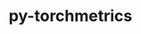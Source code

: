 ---
title: "py-torchmetrics"
layout: cache
categories: [package, develop]
meta: {"versions": ["1.2.1", "1.3.0"], "compilers": ["apple-clang@=15.0.0", "gcc@=11.3.0", "gcc@=11.4.0"], "oss": ["ubuntu22.04", "ventura"], "platforms": ["darwin", "linux"], "targets": ["aarch64", "x86_64_v3"], "stacks": ["ml-darwin-aarch64-mps", "ml-linux-x86_64-cpu", "ml-linux-x86_64-cuda", "ml-linux-x86_64-rocm", "root"], "num_specs": 122, "num_specs_by_stack": {"root": 122, "ml-darwin-aarch64-mps": 30, "ml-linux-x86_64-cpu": 40, "ml-linux-x86_64-rocm": 12, "ml-linux-x86_64-cuda": 40}}
spec_details: [{"hash": "zbxhgtk4l2jh53ylgfisjostfmepdfvg", "compiler": "apple-clang@=15.0.0", "versions": ["1.3.0"], "os": "ventura", "platform": "darwin", "target": "aarch64", "variants": ["build_system=python_pip"], "stacks": ["root", "ml-darwin-aarch64-mps"], "size": "-", "tarball": "https://binaries.spack.io/develop/build_cache/darwin-ventura-aarch64/apple-clang-15.0.0/py-torchmetrics-1.3.0/darwin-ventura-aarch64-apple-clang-15.0.0-py-torchmetrics-1.3.0-zbxhgtk4l2jh53ylgfisjostfmepdfvg.spack"}, {"hash": "knsgbdlkhn23qhk53gmjdcakf2dtkbix", "compiler": "apple-clang@=15.0.0", "versions": ["1.3.0"], "os": "ventura", "platform": "darwin", "target": "aarch64", "variants": ["build_system=python_pip"], "stacks": ["root", "ml-darwin-aarch64-mps"], "size": "-", "tarball": "https://binaries.spack.io/develop/build_cache/darwin-ventura-aarch64/apple-clang-15.0.0/py-torchmetrics-1.3.0/darwin-ventura-aarch64-apple-clang-15.0.0-py-torchmetrics-1.3.0-knsgbdlkhn23qhk53gmjdcakf2dtkbix.spack"}, {"hash": "j2oyt7qfz6zlcpfqpetxgiw3pdiieeqc", "compiler": "apple-clang@=15.0.0", "versions": ["1.3.0"], "os": "ventura", "platform": "darwin", "target": "aarch64", "variants": ["build_system=python_pip"], "stacks": ["root", "ml-darwin-aarch64-mps"], "size": "-", "tarball": "https://binaries.spack.io/develop/build_cache/darwin-ventura-aarch64/apple-clang-15.0.0/py-torchmetrics-1.3.0/darwin-ventura-aarch64-apple-clang-15.0.0-py-torchmetrics-1.3.0-j2oyt7qfz6zlcpfqpetxgiw3pdiieeqc.spack"}, {"hash": "q2bethhzczebzqbztagvsylgc4fnxbkm", "compiler": "apple-clang@=15.0.0", "versions": ["1.2.1"], "os": "ventura", "platform": "darwin", "target": "aarch64", "variants": ["build_system=python_pip"], "stacks": ["root", "ml-darwin-aarch64-mps"], "size": "-", "tarball": "https://binaries.spack.io/develop/build_cache/darwin-ventura-aarch64/apple-clang-15.0.0/py-torchmetrics-1.2.1/darwin-ventura-aarch64-apple-clang-15.0.0-py-torchmetrics-1.2.1-q2bethhzczebzqbztagvsylgc4fnxbkm.spack"}, {"hash": "r3gcjrnadjtqh7ri5iidhbcjcfsalw4b", "compiler": "apple-clang@=15.0.0", "versions": ["1.3.0"], "os": "ventura", "platform": "darwin", "target": "aarch64", "variants": ["build_system=python_pip"], "stacks": ["root", "ml-darwin-aarch64-mps"], "size": "-", "tarball": "https://binaries.spack.io/develop/build_cache/darwin-ventura-aarch64/apple-clang-15.0.0/py-torchmetrics-1.3.0/darwin-ventura-aarch64-apple-clang-15.0.0-py-torchmetrics-1.3.0-r3gcjrnadjtqh7ri5iidhbcjcfsalw4b.spack"}, {"hash": "tt7j56haynmmmefl5i4ma5heofdsrwci", "compiler": "apple-clang@=15.0.0", "versions": ["1.3.0"], "os": "ventura", "platform": "darwin", "target": "aarch64", "variants": ["build_system=python_pip"], "stacks": ["root", "ml-darwin-aarch64-mps"], "size": "-", "tarball": "https://binaries.spack.io/develop/build_cache/darwin-ventura-aarch64/apple-clang-15.0.0/py-torchmetrics-1.3.0/darwin-ventura-aarch64-apple-clang-15.0.0-py-torchmetrics-1.3.0-tt7j56haynmmmefl5i4ma5heofdsrwci.spack"}, {"hash": "j7zumazuvd5tsrryolgr72ixfem3fxj4", "compiler": "apple-clang@=15.0.0", "versions": ["1.2.1"], "os": "ventura", "platform": "darwin", "target": "aarch64", "variants": ["build_system=python_pip"], "stacks": ["root", "ml-darwin-aarch64-mps"], "size": "-", "tarball": "https://binaries.spack.io/develop/build_cache/darwin-ventura-aarch64/apple-clang-15.0.0/py-torchmetrics-1.2.1/darwin-ventura-aarch64-apple-clang-15.0.0-py-torchmetrics-1.2.1-j7zumazuvd5tsrryolgr72ixfem3fxj4.spack"}, {"hash": "gqfbibz6kqsjqixhrgpqrf2f2q4wrvb5", "compiler": "apple-clang@=15.0.0", "versions": ["1.3.0"], "os": "ventura", "platform": "darwin", "target": "aarch64", "variants": ["build_system=python_pip"], "stacks": ["root", "ml-darwin-aarch64-mps"], "size": "-", "tarball": "https://binaries.spack.io/develop/build_cache/darwin-ventura-aarch64/apple-clang-15.0.0/py-torchmetrics-1.3.0/darwin-ventura-aarch64-apple-clang-15.0.0-py-torchmetrics-1.3.0-gqfbibz6kqsjqixhrgpqrf2f2q4wrvb5.spack"}, {"hash": "hlw5s4lpydfgqp5gv3da3yexoqyd4mf3", "compiler": "apple-clang@=15.0.0", "versions": ["1.2.1"], "os": "ventura", "platform": "darwin", "target": "aarch64", "variants": ["build_system=python_pip"], "stacks": ["root", "ml-darwin-aarch64-mps"], "size": "-", "tarball": "https://binaries.spack.io/develop/build_cache/darwin-ventura-aarch64/apple-clang-15.0.0/py-torchmetrics-1.2.1/darwin-ventura-aarch64-apple-clang-15.0.0-py-torchmetrics-1.2.1-hlw5s4lpydfgqp5gv3da3yexoqyd4mf3.spack"}, {"hash": "bbc4mqizbybzzxswylj5577b23b4ikj2", "compiler": "apple-clang@=15.0.0", "versions": ["1.3.0"], "os": "ventura", "platform": "darwin", "target": "aarch64", "variants": ["build_system=python_pip"], "stacks": ["root", "ml-darwin-aarch64-mps"], "size": "-", "tarball": "https://binaries.spack.io/develop/build_cache/darwin-ventura-aarch64/apple-clang-15.0.0/py-torchmetrics-1.3.0/darwin-ventura-aarch64-apple-clang-15.0.0-py-torchmetrics-1.3.0-bbc4mqizbybzzxswylj5577b23b4ikj2.spack"}, {"hash": "cn663npqb7egwosnyrzxx3nnz7cb5blc", "compiler": "apple-clang@=15.0.0", "versions": ["1.3.0"], "os": "ventura", "platform": "darwin", "target": "aarch64", "variants": ["build_system=python_pip"], "stacks": ["root", "ml-darwin-aarch64-mps"], "size": "-", "tarball": "https://binaries.spack.io/develop/build_cache/darwin-ventura-aarch64/apple-clang-15.0.0/py-torchmetrics-1.3.0/darwin-ventura-aarch64-apple-clang-15.0.0-py-torchmetrics-1.3.0-cn663npqb7egwosnyrzxx3nnz7cb5blc.spack"}, {"hash": "3rrycjr2y6ci53ozvvatafv2ntbfa7mv", "compiler": "apple-clang@=15.0.0", "versions": ["1.3.0"], "os": "ventura", "platform": "darwin", "target": "aarch64", "variants": ["build_system=python_pip"], "stacks": ["root", "ml-darwin-aarch64-mps"], "size": "-", "tarball": "https://binaries.spack.io/develop/build_cache/darwin-ventura-aarch64/apple-clang-15.0.0/py-torchmetrics-1.3.0/darwin-ventura-aarch64-apple-clang-15.0.0-py-torchmetrics-1.3.0-3rrycjr2y6ci53ozvvatafv2ntbfa7mv.spack"}, {"hash": "es2iw7wflehztkru6ictdt26gdjm27gy", "compiler": "apple-clang@=15.0.0", "versions": ["1.3.0"], "os": "ventura", "platform": "darwin", "target": "aarch64", "variants": ["build_system=python_pip"], "stacks": ["root", "ml-darwin-aarch64-mps"], "size": "-", "tarball": "https://binaries.spack.io/develop/build_cache/darwin-ventura-aarch64/apple-clang-15.0.0/py-torchmetrics-1.3.0/darwin-ventura-aarch64-apple-clang-15.0.0-py-torchmetrics-1.3.0-es2iw7wflehztkru6ictdt26gdjm27gy.spack"}, {"hash": "3rxc5lw5lrhkijudlwygcabn3gaglqtb", "compiler": "apple-clang@=15.0.0", "versions": ["1.3.0"], "os": "ventura", "platform": "darwin", "target": "aarch64", "variants": ["build_system=python_pip"], "stacks": ["root", "ml-darwin-aarch64-mps"], "size": "-", "tarball": "https://binaries.spack.io/develop/build_cache/darwin-ventura-aarch64/apple-clang-15.0.0/py-torchmetrics-1.3.0/darwin-ventura-aarch64-apple-clang-15.0.0-py-torchmetrics-1.3.0-3rxc5lw5lrhkijudlwygcabn3gaglqtb.spack"}, {"hash": "nsxhz3hbrd7x7sgutqjivlmztm3aamrw", "compiler": "apple-clang@=15.0.0", "versions": ["1.3.0"], "os": "ventura", "platform": "darwin", "target": "aarch64", "variants": ["build_system=python_pip"], "stacks": ["root", "ml-darwin-aarch64-mps"], "size": "-", "tarball": "https://binaries.spack.io/develop/build_cache/darwin-ventura-aarch64/apple-clang-15.0.0/py-torchmetrics-1.3.0/darwin-ventura-aarch64-apple-clang-15.0.0-py-torchmetrics-1.3.0-nsxhz3hbrd7x7sgutqjivlmztm3aamrw.spack"}, {"hash": "mituekm6umsq5qvqpcbxs77qwifeopre", "compiler": "apple-clang@=15.0.0", "versions": ["1.3.0"], "os": "ventura", "platform": "darwin", "target": "aarch64", "variants": ["build_system=python_pip"], "stacks": ["root", "ml-darwin-aarch64-mps"], "size": "-", "tarball": "https://binaries.spack.io/develop/build_cache/darwin-ventura-aarch64/apple-clang-15.0.0/py-torchmetrics-1.3.0/darwin-ventura-aarch64-apple-clang-15.0.0-py-torchmetrics-1.3.0-mituekm6umsq5qvqpcbxs77qwifeopre.spack"}, {"hash": "32e6r73ab5jwnm34ct3bfgtijqn6lkip", "compiler": "apple-clang@=15.0.0", "versions": ["1.3.0"], "os": "ventura", "platform": "darwin", "target": "aarch64", "variants": ["build_system=python_pip"], "stacks": ["root", "ml-darwin-aarch64-mps"], "size": "-", "tarball": "https://binaries.spack.io/develop/build_cache/darwin-ventura-aarch64/apple-clang-15.0.0/py-torchmetrics-1.3.0/darwin-ventura-aarch64-apple-clang-15.0.0-py-torchmetrics-1.3.0-32e6r73ab5jwnm34ct3bfgtijqn6lkip.spack"}, {"hash": "zmgxffbc4a53dxprztgzmtfv5ftyafzg", "compiler": "apple-clang@=15.0.0", "versions": ["1.3.0"], "os": "ventura", "platform": "darwin", "target": "aarch64", "variants": ["build_system=python_pip"], "stacks": ["root", "ml-darwin-aarch64-mps"], "size": "-", "tarball": "https://binaries.spack.io/develop/build_cache/darwin-ventura-aarch64/apple-clang-15.0.0/py-torchmetrics-1.3.0/darwin-ventura-aarch64-apple-clang-15.0.0-py-torchmetrics-1.3.0-zmgxffbc4a53dxprztgzmtfv5ftyafzg.spack"}, {"hash": "2tfgenxbaabkk7cjewkvohmfhcikog6h", "compiler": "apple-clang@=15.0.0", "versions": ["1.3.0"], "os": "ventura", "platform": "darwin", "target": "aarch64", "variants": ["build_system=python_pip"], "stacks": ["root", "ml-darwin-aarch64-mps"], "size": "-", "tarball": "https://binaries.spack.io/develop/build_cache/darwin-ventura-aarch64/apple-clang-15.0.0/py-torchmetrics-1.3.0/darwin-ventura-aarch64-apple-clang-15.0.0-py-torchmetrics-1.3.0-2tfgenxbaabkk7cjewkvohmfhcikog6h.spack"}, {"hash": "6jktr53wkqbq6jpkfpxdj3zh4qgcbdlr", "compiler": "apple-clang@=15.0.0", "versions": ["1.3.0"], "os": "ventura", "platform": "darwin", "target": "aarch64", "variants": ["build_system=python_pip"], "stacks": ["root", "ml-darwin-aarch64-mps"], "size": "-", "tarball": "https://binaries.spack.io/develop/build_cache/darwin-ventura-aarch64/apple-clang-15.0.0/py-torchmetrics-1.3.0/darwin-ventura-aarch64-apple-clang-15.0.0-py-torchmetrics-1.3.0-6jktr53wkqbq6jpkfpxdj3zh4qgcbdlr.spack"}, {"hash": "v2vlq4q4omhqw2k5rshq72txmehu7ztw", "compiler": "apple-clang@=15.0.0", "versions": ["1.2.1"], "os": "ventura", "platform": "darwin", "target": "aarch64", "variants": ["build_system=python_pip"], "stacks": ["root", "ml-darwin-aarch64-mps"], "size": "-", "tarball": "https://binaries.spack.io/develop/build_cache/darwin-ventura-aarch64/apple-clang-15.0.0/py-torchmetrics-1.2.1/darwin-ventura-aarch64-apple-clang-15.0.0-py-torchmetrics-1.2.1-v2vlq4q4omhqw2k5rshq72txmehu7ztw.spack"}, {"hash": "malktpqziyzjvfuzxf2pk3iqanka5tvq", "compiler": "apple-clang@=15.0.0", "versions": ["1.2.1"], "os": "ventura", "platform": "darwin", "target": "aarch64", "variants": ["build_system=python_pip"], "stacks": ["root", "ml-darwin-aarch64-mps"], "size": "-", "tarball": "https://binaries.spack.io/develop/build_cache/darwin-ventura-aarch64/apple-clang-15.0.0/py-torchmetrics-1.2.1/darwin-ventura-aarch64-apple-clang-15.0.0-py-torchmetrics-1.2.1-malktpqziyzjvfuzxf2pk3iqanka5tvq.spack"}, {"hash": "x762ln744p6lt54vv5nt5ajn4vkfyp4d", "compiler": "apple-clang@=15.0.0", "versions": ["1.3.0"], "os": "ventura", "platform": "darwin", "target": "aarch64", "variants": ["build_system=python_pip"], "stacks": ["root", "ml-darwin-aarch64-mps"], "size": "-", "tarball": "https://binaries.spack.io/develop/build_cache/darwin-ventura-aarch64/apple-clang-15.0.0/py-torchmetrics-1.3.0/darwin-ventura-aarch64-apple-clang-15.0.0-py-torchmetrics-1.3.0-x762ln744p6lt54vv5nt5ajn4vkfyp4d.spack"}, {"hash": "kybqthu4zloeyul32o4d7nmjdh4kemo4", "compiler": "apple-clang@=15.0.0", "versions": ["1.2.1"], "os": "ventura", "platform": "darwin", "target": "aarch64", "variants": ["build_system=python_pip"], "stacks": ["root", "ml-darwin-aarch64-mps"], "size": "-", "tarball": "https://binaries.spack.io/develop/build_cache/darwin-ventura-aarch64/apple-clang-15.0.0/py-torchmetrics-1.2.1/darwin-ventura-aarch64-apple-clang-15.0.0-py-torchmetrics-1.2.1-kybqthu4zloeyul32o4d7nmjdh4kemo4.spack"}, {"hash": "y2qt72jsxwwuby6t2nli4lu5diri4amw", "compiler": "apple-clang@=15.0.0", "versions": ["1.2.1"], "os": "ventura", "platform": "darwin", "target": "aarch64", "variants": ["build_system=python_pip"], "stacks": ["root", "ml-darwin-aarch64-mps"], "size": "-", "tarball": "https://binaries.spack.io/develop/build_cache/darwin-ventura-aarch64/apple-clang-15.0.0/py-torchmetrics-1.2.1/darwin-ventura-aarch64-apple-clang-15.0.0-py-torchmetrics-1.2.1-y2qt72jsxwwuby6t2nli4lu5diri4amw.spack"}, {"hash": "trsczfr4q66buiny27sifruuq46ekrev", "compiler": "apple-clang@=15.0.0", "versions": ["1.3.0"], "os": "ventura", "platform": "darwin", "target": "aarch64", "variants": ["build_system=python_pip"], "stacks": ["root", "ml-darwin-aarch64-mps"], "size": "-", "tarball": "https://binaries.spack.io/develop/build_cache/darwin-ventura-aarch64/apple-clang-15.0.0/py-torchmetrics-1.3.0/darwin-ventura-aarch64-apple-clang-15.0.0-py-torchmetrics-1.3.0-trsczfr4q66buiny27sifruuq46ekrev.spack"}, {"hash": "hu5ee6c76wmdaynn75zr2ds44p6i3ksr", "compiler": "apple-clang@=15.0.0", "versions": ["1.3.0"], "os": "ventura", "platform": "darwin", "target": "aarch64", "variants": ["build_system=python_pip"], "stacks": ["root", "ml-darwin-aarch64-mps"], "size": "-", "tarball": "https://binaries.spack.io/develop/build_cache/darwin-ventura-aarch64/apple-clang-15.0.0/py-torchmetrics-1.3.0/darwin-ventura-aarch64-apple-clang-15.0.0-py-torchmetrics-1.3.0-hu5ee6c76wmdaynn75zr2ds44p6i3ksr.spack"}, {"hash": "fqpg72dhnp6ityouaywvg3bddlgzu22k", "compiler": "apple-clang@=15.0.0", "versions": ["1.3.0"], "os": "ventura", "platform": "darwin", "target": "aarch64", "variants": ["build_system=python_pip"], "stacks": ["root", "ml-darwin-aarch64-mps"], "size": "-", "tarball": "https://binaries.spack.io/develop/build_cache/darwin-ventura-aarch64/apple-clang-15.0.0/py-torchmetrics-1.3.0/darwin-ventura-aarch64-apple-clang-15.0.0-py-torchmetrics-1.3.0-fqpg72dhnp6ityouaywvg3bddlgzu22k.spack"}, {"hash": "27yu4bj2j6livusm3kj5qyfppqm5s2r5", "compiler": "apple-clang@=15.0.0", "versions": ["1.3.0"], "os": "ventura", "platform": "darwin", "target": "aarch64", "variants": ["build_system=python_pip"], "stacks": ["root", "ml-darwin-aarch64-mps"], "size": "-", "tarball": "https://binaries.spack.io/develop/build_cache/darwin-ventura-aarch64/apple-clang-15.0.0/py-torchmetrics-1.3.0/darwin-ventura-aarch64-apple-clang-15.0.0-py-torchmetrics-1.3.0-27yu4bj2j6livusm3kj5qyfppqm5s2r5.spack"}, {"hash": "grsprxs5bl34ghmgxdw37uefeux7kaqh", "compiler": "apple-clang@=15.0.0", "versions": ["1.3.0"], "os": "ventura", "platform": "darwin", "target": "aarch64", "variants": ["build_system=python_pip"], "stacks": ["root", "ml-darwin-aarch64-mps"], "size": "-", "tarball": "https://binaries.spack.io/develop/build_cache/darwin-ventura-aarch64/apple-clang-15.0.0/py-torchmetrics-1.3.0/darwin-ventura-aarch64-apple-clang-15.0.0-py-torchmetrics-1.3.0-grsprxs5bl34ghmgxdw37uefeux7kaqh.spack"}, {"hash": "ggq74zs3jh6n6khiqbfufnrqj37rukju", "compiler": "gcc@=11.3.0", "versions": ["1.2.1"], "os": "ubuntu22.04", "platform": "linux", "target": "x86_64_v3", "variants": ["build_system=python_pip"], "stacks": ["root", "ml-linux-x86_64-cpu"], "size": "-", "tarball": "https://binaries.spack.io/develop/build_cache/linux-ubuntu22.04-x86_64_v3/gcc-11.3.0/py-torchmetrics-1.2.1/linux-ubuntu22.04-x86_64_v3-gcc-11.3.0-py-torchmetrics-1.2.1-ggq74zs3jh6n6khiqbfufnrqj37rukju.spack"}, {"hash": "rfbdbvozjcd4hwhbytzb4ctnkgdxarz7", "compiler": "gcc@=11.3.0", "versions": ["1.3.0"], "os": "ubuntu22.04", "platform": "linux", "target": "x86_64_v3", "variants": ["build_system=python_pip"], "stacks": ["root", "ml-linux-x86_64-rocm"], "size": "-", "tarball": "https://binaries.spack.io/develop/build_cache/linux-ubuntu22.04-x86_64_v3/gcc-11.3.0/py-torchmetrics-1.3.0/linux-ubuntu22.04-x86_64_v3-gcc-11.3.0-py-torchmetrics-1.3.0-rfbdbvozjcd4hwhbytzb4ctnkgdxarz7.spack"}, {"hash": "paqrbrgpcp2gzfj4f7detoecyftxi3r4", "compiler": "gcc@=11.3.0", "versions": ["1.3.0"], "os": "ubuntu22.04", "platform": "linux", "target": "x86_64_v3", "variants": ["build_system=python_pip"], "stacks": ["root", "ml-linux-x86_64-cuda"], "size": "-", "tarball": "https://binaries.spack.io/develop/build_cache/linux-ubuntu22.04-x86_64_v3/gcc-11.3.0/py-torchmetrics-1.3.0/linux-ubuntu22.04-x86_64_v3-gcc-11.3.0-py-torchmetrics-1.3.0-paqrbrgpcp2gzfj4f7detoecyftxi3r4.spack"}, {"hash": "sc2ypx4mzjb64qm7tv7dbvlughtof63t", "compiler": "gcc@=11.3.0", "versions": ["1.3.0"], "os": "ubuntu22.04", "platform": "linux", "target": "x86_64_v3", "variants": ["build_system=python_pip"], "stacks": ["root", "ml-linux-x86_64-rocm"], "size": "-", "tarball": "https://binaries.spack.io/develop/build_cache/linux-ubuntu22.04-x86_64_v3/gcc-11.3.0/py-torchmetrics-1.3.0/linux-ubuntu22.04-x86_64_v3-gcc-11.3.0-py-torchmetrics-1.3.0-sc2ypx4mzjb64qm7tv7dbvlughtof63t.spack"}, {"hash": "wzn7gjulvle2akpevjs37go6xexjdpcj", "compiler": "gcc@=11.3.0", "versions": ["1.2.1"], "os": "ubuntu22.04", "platform": "linux", "target": "x86_64_v3", "variants": ["build_system=python_pip"], "stacks": ["root", "ml-linux-x86_64-cuda"], "size": "-", "tarball": "https://binaries.spack.io/develop/build_cache/linux-ubuntu22.04-x86_64_v3/gcc-11.3.0/py-torchmetrics-1.2.1/linux-ubuntu22.04-x86_64_v3-gcc-11.3.0-py-torchmetrics-1.2.1-wzn7gjulvle2akpevjs37go6xexjdpcj.spack"}, {"hash": "wqkvhk7nrhsazsfzyvzzqxwgqt7jyq6d", "compiler": "gcc@=11.3.0", "versions": ["1.3.0"], "os": "ubuntu22.04", "platform": "linux", "target": "x86_64_v3", "variants": ["build_system=python_pip"], "stacks": ["root", "ml-linux-x86_64-rocm"], "size": "-", "tarball": "https://binaries.spack.io/develop/build_cache/linux-ubuntu22.04-x86_64_v3/gcc-11.3.0/py-torchmetrics-1.3.0/linux-ubuntu22.04-x86_64_v3-gcc-11.3.0-py-torchmetrics-1.3.0-wqkvhk7nrhsazsfzyvzzqxwgqt7jyq6d.spack"}, {"hash": "znbwt5ib6u6ta2y23efvou3lwoh7apqz", "compiler": "gcc@=11.3.0", "versions": ["1.2.1"], "os": "ubuntu22.04", "platform": "linux", "target": "x86_64_v3", "variants": ["build_system=python_pip"], "stacks": ["root", "ml-linux-x86_64-rocm"], "size": "-", "tarball": "https://binaries.spack.io/develop/build_cache/linux-ubuntu22.04-x86_64_v3/gcc-11.3.0/py-torchmetrics-1.2.1/linux-ubuntu22.04-x86_64_v3-gcc-11.3.0-py-torchmetrics-1.2.1-znbwt5ib6u6ta2y23efvou3lwoh7apqz.spack"}, {"hash": "hfl4imcol6i775ab7ozoduhusud57y3y", "compiler": "gcc@=11.3.0", "versions": ["1.3.0"], "os": "ubuntu22.04", "platform": "linux", "target": "x86_64_v3", "variants": ["build_system=python_pip"], "stacks": ["root", "ml-linux-x86_64-rocm"], "size": "-", "tarball": "https://binaries.spack.io/develop/build_cache/linux-ubuntu22.04-x86_64_v3/gcc-11.3.0/py-torchmetrics-1.3.0/linux-ubuntu22.04-x86_64_v3-gcc-11.3.0-py-torchmetrics-1.3.0-hfl4imcol6i775ab7ozoduhusud57y3y.spack"}, {"hash": "izndc754qcouerwzlx2f6srkthtbmu3q", "compiler": "gcc@=11.3.0", "versions": ["1.3.0"], "os": "ubuntu22.04", "platform": "linux", "target": "x86_64_v3", "variants": ["build_system=python_pip"], "stacks": ["root", "ml-linux-x86_64-cpu"], "size": "-", "tarball": "https://binaries.spack.io/develop/build_cache/linux-ubuntu22.04-x86_64_v3/gcc-11.3.0/py-torchmetrics-1.3.0/linux-ubuntu22.04-x86_64_v3-gcc-11.3.0-py-torchmetrics-1.3.0-izndc754qcouerwzlx2f6srkthtbmu3q.spack"}, {"hash": "ktezohcypa6tvkelhd5wk7mi6hvtlsaw", "compiler": "gcc@=11.3.0", "versions": ["1.3.0"], "os": "ubuntu22.04", "platform": "linux", "target": "x86_64_v3", "variants": ["build_system=python_pip"], "stacks": ["root", "ml-linux-x86_64-cuda"], "size": "-", "tarball": "https://binaries.spack.io/develop/build_cache/linux-ubuntu22.04-x86_64_v3/gcc-11.3.0/py-torchmetrics-1.3.0/linux-ubuntu22.04-x86_64_v3-gcc-11.3.0-py-torchmetrics-1.3.0-ktezohcypa6tvkelhd5wk7mi6hvtlsaw.spack"}, {"hash": "cbv46esnr4uh2teragk4s22uuw5pmjk3", "compiler": "gcc@=11.3.0", "versions": ["1.3.0"], "os": "ubuntu22.04", "platform": "linux", "target": "x86_64_v3", "variants": ["build_system=python_pip"], "stacks": ["root", "ml-linux-x86_64-cpu"], "size": "-", "tarball": "https://binaries.spack.io/develop/build_cache/linux-ubuntu22.04-x86_64_v3/gcc-11.3.0/py-torchmetrics-1.3.0/linux-ubuntu22.04-x86_64_v3-gcc-11.3.0-py-torchmetrics-1.3.0-cbv46esnr4uh2teragk4s22uuw5pmjk3.spack"}, {"hash": "mqe354rsrbwaaor7ku46azc42rketfss", "compiler": "gcc@=11.3.0", "versions": ["1.3.0"], "os": "ubuntu22.04", "platform": "linux", "target": "x86_64_v3", "variants": ["build_system=python_pip"], "stacks": ["root", "ml-linux-x86_64-cuda"], "size": "-", "tarball": "https://binaries.spack.io/develop/build_cache/linux-ubuntu22.04-x86_64_v3/gcc-11.3.0/py-torchmetrics-1.3.0/linux-ubuntu22.04-x86_64_v3-gcc-11.3.0-py-torchmetrics-1.3.0-mqe354rsrbwaaor7ku46azc42rketfss.spack"}, {"hash": "txdbhwlbub4eifqaad3vggpkgfop2slo", "compiler": "gcc@=11.3.0", "versions": ["1.3.0"], "os": "ubuntu22.04", "platform": "linux", "target": "x86_64_v3", "variants": ["build_system=python_pip"], "stacks": ["root", "ml-linux-x86_64-cuda"], "size": "-", "tarball": "https://binaries.spack.io/develop/build_cache/linux-ubuntu22.04-x86_64_v3/gcc-11.3.0/py-torchmetrics-1.3.0/linux-ubuntu22.04-x86_64_v3-gcc-11.3.0-py-torchmetrics-1.3.0-txdbhwlbub4eifqaad3vggpkgfop2slo.spack"}, {"hash": "ghsw5ia3w5vtbgzhbviprvgb4ckfyrlg", "compiler": "gcc@=11.3.0", "versions": ["1.3.0"], "os": "ubuntu22.04", "platform": "linux", "target": "x86_64_v3", "variants": ["build_system=python_pip"], "stacks": ["root", "ml-linux-x86_64-rocm"], "size": "-", "tarball": "https://binaries.spack.io/develop/build_cache/linux-ubuntu22.04-x86_64_v3/gcc-11.3.0/py-torchmetrics-1.3.0/linux-ubuntu22.04-x86_64_v3-gcc-11.3.0-py-torchmetrics-1.3.0-ghsw5ia3w5vtbgzhbviprvgb4ckfyrlg.spack"}, {"hash": "n3nbmkekxpijis3uc7la6cxthk62avhq", "compiler": "gcc@=11.3.0", "versions": ["1.2.1"], "os": "ubuntu22.04", "platform": "linux", "target": "x86_64_v3", "variants": ["build_system=python_pip"], "stacks": ["root", "ml-linux-x86_64-rocm"], "size": "-", "tarball": "https://binaries.spack.io/develop/build_cache/linux-ubuntu22.04-x86_64_v3/gcc-11.3.0/py-torchmetrics-1.2.1/linux-ubuntu22.04-x86_64_v3-gcc-11.3.0-py-torchmetrics-1.2.1-n3nbmkekxpijis3uc7la6cxthk62avhq.spack"}, {"hash": "rzezcbfprrftsin4i22keri4f3hy4usc", "compiler": "gcc@=11.3.0", "versions": ["1.3.0"], "os": "ubuntu22.04", "platform": "linux", "target": "x86_64_v3", "variants": ["build_system=python_pip"], "stacks": ["root", "ml-linux-x86_64-cpu"], "size": "-", "tarball": "https://binaries.spack.io/develop/build_cache/linux-ubuntu22.04-x86_64_v3/gcc-11.3.0/py-torchmetrics-1.3.0/linux-ubuntu22.04-x86_64_v3-gcc-11.3.0-py-torchmetrics-1.3.0-rzezcbfprrftsin4i22keri4f3hy4usc.spack"}, {"hash": "2cycdigj4lkdlbjpyv53hg723oh2at2l", "compiler": "gcc@=11.3.0", "versions": ["1.2.1"], "os": "ubuntu22.04", "platform": "linux", "target": "x86_64_v3", "variants": ["build_system=python_pip"], "stacks": ["root", "ml-linux-x86_64-cpu"], "size": "-", "tarball": "https://binaries.spack.io/develop/build_cache/linux-ubuntu22.04-x86_64_v3/gcc-11.3.0/py-torchmetrics-1.2.1/linux-ubuntu22.04-x86_64_v3-gcc-11.3.0-py-torchmetrics-1.2.1-2cycdigj4lkdlbjpyv53hg723oh2at2l.spack"}, {"hash": "4qwr57dsqy4u6vk6qsuheof6xvjka2oi", "compiler": "gcc@=11.3.0", "versions": ["1.3.0"], "os": "ubuntu22.04", "platform": "linux", "target": "x86_64_v3", "variants": ["build_system=python_pip"], "stacks": ["root", "ml-linux-x86_64-cpu"], "size": "-", "tarball": "https://binaries.spack.io/develop/build_cache/linux-ubuntu22.04-x86_64_v3/gcc-11.3.0/py-torchmetrics-1.3.0/linux-ubuntu22.04-x86_64_v3-gcc-11.3.0-py-torchmetrics-1.3.0-4qwr57dsqy4u6vk6qsuheof6xvjka2oi.spack"}, {"hash": "f6jrof4coryifssyblimacmwm25764yg", "compiler": "gcc@=11.3.0", "versions": ["1.2.1"], "os": "ubuntu22.04", "platform": "linux", "target": "x86_64_v3", "variants": ["build_system=python_pip"], "stacks": ["root", "ml-linux-x86_64-cuda"], "size": "-", "tarball": "https://binaries.spack.io/develop/build_cache/linux-ubuntu22.04-x86_64_v3/gcc-11.3.0/py-torchmetrics-1.2.1/linux-ubuntu22.04-x86_64_v3-gcc-11.3.0-py-torchmetrics-1.2.1-f6jrof4coryifssyblimacmwm25764yg.spack"}, {"hash": "ylx2j6azyptbpkay5pudggmsbclhm4y3", "compiler": "gcc@=11.3.0", "versions": ["1.2.1"], "os": "ubuntu22.04", "platform": "linux", "target": "x86_64_v3", "variants": ["build_system=python_pip"], "stacks": ["root", "ml-linux-x86_64-cpu"], "size": "-", "tarball": "https://binaries.spack.io/develop/build_cache/linux-ubuntu22.04-x86_64_v3/gcc-11.3.0/py-torchmetrics-1.2.1/linux-ubuntu22.04-x86_64_v3-gcc-11.3.0-py-torchmetrics-1.2.1-ylx2j6azyptbpkay5pudggmsbclhm4y3.spack"}, {"hash": "6pevr3gvkvpm6igz5wylf4db7ocj654y", "compiler": "gcc@=11.3.0", "versions": ["1.3.0"], "os": "ubuntu22.04", "platform": "linux", "target": "x86_64_v3", "variants": ["build_system=python_pip"], "stacks": ["root", "ml-linux-x86_64-cpu"], "size": "-", "tarball": "https://binaries.spack.io/develop/build_cache/linux-ubuntu22.04-x86_64_v3/gcc-11.3.0/py-torchmetrics-1.3.0/linux-ubuntu22.04-x86_64_v3-gcc-11.3.0-py-torchmetrics-1.3.0-6pevr3gvkvpm6igz5wylf4db7ocj654y.spack"}, {"hash": "ivwasxfh4qifdrqvulocu3awqupfe343", "compiler": "gcc@=11.3.0", "versions": ["1.3.0"], "os": "ubuntu22.04", "platform": "linux", "target": "x86_64_v3", "variants": ["build_system=python_pip"], "stacks": ["root", "ml-linux-x86_64-cpu"], "size": "-", "tarball": "https://binaries.spack.io/develop/build_cache/linux-ubuntu22.04-x86_64_v3/gcc-11.3.0/py-torchmetrics-1.3.0/linux-ubuntu22.04-x86_64_v3-gcc-11.3.0-py-torchmetrics-1.3.0-ivwasxfh4qifdrqvulocu3awqupfe343.spack"}, {"hash": "6kr4q64x5qrfowfhpmqknffxncpwbj24", "compiler": "gcc@=11.3.0", "versions": ["1.3.0"], "os": "ubuntu22.04", "platform": "linux", "target": "x86_64_v3", "variants": ["build_system=python_pip"], "stacks": ["root", "ml-linux-x86_64-cuda"], "size": "-", "tarball": "https://binaries.spack.io/develop/build_cache/linux-ubuntu22.04-x86_64_v3/gcc-11.3.0/py-torchmetrics-1.3.0/linux-ubuntu22.04-x86_64_v3-gcc-11.3.0-py-torchmetrics-1.3.0-6kr4q64x5qrfowfhpmqknffxncpwbj24.spack"}, {"hash": "bbnewq6mtbqxyl7twjwpyrnkq5kwkv6l", "compiler": "gcc@=11.3.0", "versions": ["1.3.0"], "os": "ubuntu22.04", "platform": "linux", "target": "x86_64_v3", "variants": ["build_system=python_pip"], "stacks": ["root", "ml-linux-x86_64-cpu"], "size": "-", "tarball": "https://binaries.spack.io/develop/build_cache/linux-ubuntu22.04-x86_64_v3/gcc-11.3.0/py-torchmetrics-1.3.0/linux-ubuntu22.04-x86_64_v3-gcc-11.3.0-py-torchmetrics-1.3.0-bbnewq6mtbqxyl7twjwpyrnkq5kwkv6l.spack"}, {"hash": "un7krtyxsjkpyxp5pdwiyqmjehiabvnp", "compiler": "gcc@=11.3.0", "versions": ["1.2.1"], "os": "ubuntu22.04", "platform": "linux", "target": "x86_64_v3", "variants": ["build_system=python_pip"], "stacks": ["root", "ml-linux-x86_64-cuda"], "size": "-", "tarball": "https://binaries.spack.io/develop/build_cache/linux-ubuntu22.04-x86_64_v3/gcc-11.3.0/py-torchmetrics-1.2.1/linux-ubuntu22.04-x86_64_v3-gcc-11.3.0-py-torchmetrics-1.2.1-un7krtyxsjkpyxp5pdwiyqmjehiabvnp.spack"}, {"hash": "dbj6z4xqgvkg5ukdh5swv5ctuosyz4wu", "compiler": "gcc@=11.3.0", "versions": ["1.2.1"], "os": "ubuntu22.04", "platform": "linux", "target": "x86_64_v3", "variants": ["build_system=python_pip"], "stacks": ["root", "ml-linux-x86_64-cpu"], "size": "-", "tarball": "https://binaries.spack.io/develop/build_cache/linux-ubuntu22.04-x86_64_v3/gcc-11.3.0/py-torchmetrics-1.2.1/linux-ubuntu22.04-x86_64_v3-gcc-11.3.0-py-torchmetrics-1.2.1-dbj6z4xqgvkg5ukdh5swv5ctuosyz4wu.spack"}, {"hash": "okm3merejnuuom2dpxffwvonsqulwrvv", "compiler": "gcc@=11.3.0", "versions": ["1.3.0"], "os": "ubuntu22.04", "platform": "linux", "target": "x86_64_v3", "variants": ["build_system=python_pip"], "stacks": ["root", "ml-linux-x86_64-cuda"], "size": "-", "tarball": "https://binaries.spack.io/develop/build_cache/linux-ubuntu22.04-x86_64_v3/gcc-11.3.0/py-torchmetrics-1.3.0/linux-ubuntu22.04-x86_64_v3-gcc-11.3.0-py-torchmetrics-1.3.0-okm3merejnuuom2dpxffwvonsqulwrvv.spack"}, {"hash": "gswxg2phlbrjy32dnsf4fg47onylbrc7", "compiler": "gcc@=11.3.0", "versions": ["1.3.0"], "os": "ubuntu22.04", "platform": "linux", "target": "x86_64_v3", "variants": ["build_system=python_pip"], "stacks": ["root", "ml-linux-x86_64-cpu"], "size": "-", "tarball": "https://binaries.spack.io/develop/build_cache/linux-ubuntu22.04-x86_64_v3/gcc-11.3.0/py-torchmetrics-1.3.0/linux-ubuntu22.04-x86_64_v3-gcc-11.3.0-py-torchmetrics-1.3.0-gswxg2phlbrjy32dnsf4fg47onylbrc7.spack"}, {"hash": "zubgua5jwvef5xp4zz7zat5fvzwfkrto", "compiler": "gcc@=11.3.0", "versions": ["1.2.1"], "os": "ubuntu22.04", "platform": "linux", "target": "x86_64_v3", "variants": ["build_system=python_pip"], "stacks": ["root", "ml-linux-x86_64-cuda"], "size": "-", "tarball": "https://binaries.spack.io/develop/build_cache/linux-ubuntu22.04-x86_64_v3/gcc-11.3.0/py-torchmetrics-1.2.1/linux-ubuntu22.04-x86_64_v3-gcc-11.3.0-py-torchmetrics-1.2.1-zubgua5jwvef5xp4zz7zat5fvzwfkrto.spack"}, {"hash": "fu6jfwxnlqbsh64b7ta2gontvtswb6rd", "compiler": "gcc@=11.3.0", "versions": ["1.2.1"], "os": "ubuntu22.04", "platform": "linux", "target": "x86_64_v3", "variants": ["build_system=python_pip"], "stacks": ["root", "ml-linux-x86_64-cuda"], "size": "-", "tarball": "https://binaries.spack.io/develop/build_cache/linux-ubuntu22.04-x86_64_v3/gcc-11.3.0/py-torchmetrics-1.2.1/linux-ubuntu22.04-x86_64_v3-gcc-11.3.0-py-torchmetrics-1.2.1-fu6jfwxnlqbsh64b7ta2gontvtswb6rd.spack"}, {"hash": "boryi6amgrd5nf7bxhfz4xmadughus3h", "compiler": "gcc@=11.3.0", "versions": ["1.3.0"], "os": "ubuntu22.04", "platform": "linux", "target": "x86_64_v3", "variants": ["build_system=python_pip"], "stacks": ["root", "ml-linux-x86_64-cpu"], "size": "-", "tarball": "https://binaries.spack.io/develop/build_cache/linux-ubuntu22.04-x86_64_v3/gcc-11.3.0/py-torchmetrics-1.3.0/linux-ubuntu22.04-x86_64_v3-gcc-11.3.0-py-torchmetrics-1.3.0-boryi6amgrd5nf7bxhfz4xmadughus3h.spack"}, {"hash": "yvxroiyhrpir5ujtoipti62fzdyqp7yk", "compiler": "gcc@=11.3.0", "versions": ["1.3.0"], "os": "ubuntu22.04", "platform": "linux", "target": "x86_64_v3", "variants": ["build_system=python_pip"], "stacks": ["root", "ml-linux-x86_64-cpu"], "size": "-", "tarball": "https://binaries.spack.io/develop/build_cache/linux-ubuntu22.04-x86_64_v3/gcc-11.3.0/py-torchmetrics-1.3.0/linux-ubuntu22.04-x86_64_v3-gcc-11.3.0-py-torchmetrics-1.3.0-yvxroiyhrpir5ujtoipti62fzdyqp7yk.spack"}, {"hash": "rqjxflm7xzgsuk53aiszv3c3gz74pswl", "compiler": "gcc@=11.3.0", "versions": ["1.3.0"], "os": "ubuntu22.04", "platform": "linux", "target": "x86_64_v3", "variants": ["build_system=python_pip"], "stacks": ["root", "ml-linux-x86_64-cpu"], "size": "-", "tarball": "https://binaries.spack.io/develop/build_cache/linux-ubuntu22.04-x86_64_v3/gcc-11.3.0/py-torchmetrics-1.3.0/linux-ubuntu22.04-x86_64_v3-gcc-11.3.0-py-torchmetrics-1.3.0-rqjxflm7xzgsuk53aiszv3c3gz74pswl.spack"}, {"hash": "mid45mxov7xcafh5bag2llsg4s3o66lt", "compiler": "gcc@=11.3.0", "versions": ["1.3.0"], "os": "ubuntu22.04", "platform": "linux", "target": "x86_64_v3", "variants": ["build_system=python_pip"], "stacks": ["root", "ml-linux-x86_64-cuda"], "size": "-", "tarball": "https://binaries.spack.io/develop/build_cache/linux-ubuntu22.04-x86_64_v3/gcc-11.3.0/py-torchmetrics-1.3.0/linux-ubuntu22.04-x86_64_v3-gcc-11.3.0-py-torchmetrics-1.3.0-mid45mxov7xcafh5bag2llsg4s3o66lt.spack"}, {"hash": "efxzzme7vwugqngczznvjybvkqwrfc23", "compiler": "gcc@=11.3.0", "versions": ["1.3.0"], "os": "ubuntu22.04", "platform": "linux", "target": "x86_64_v3", "variants": ["build_system=python_pip"], "stacks": ["root", "ml-linux-x86_64-cuda"], "size": "-", "tarball": "https://binaries.spack.io/develop/build_cache/linux-ubuntu22.04-x86_64_v3/gcc-11.3.0/py-torchmetrics-1.3.0/linux-ubuntu22.04-x86_64_v3-gcc-11.3.0-py-torchmetrics-1.3.0-efxzzme7vwugqngczznvjybvkqwrfc23.spack"}, {"hash": "r3obevbmiffsy7kjcsxzq75xqjjm72xy", "compiler": "gcc@=11.3.0", "versions": ["1.2.1"], "os": "ubuntu22.04", "platform": "linux", "target": "x86_64_v3", "variants": ["build_system=python_pip"], "stacks": ["root", "ml-linux-x86_64-cpu"], "size": "-", "tarball": "https://binaries.spack.io/develop/build_cache/linux-ubuntu22.04-x86_64_v3/gcc-11.3.0/py-torchmetrics-1.2.1/linux-ubuntu22.04-x86_64_v3-gcc-11.3.0-py-torchmetrics-1.2.1-r3obevbmiffsy7kjcsxzq75xqjjm72xy.spack"}, {"hash": "62xodb3w2zmqf4bcsodj3urzyhtci3tb", "compiler": "gcc@=11.3.0", "versions": ["1.3.0"], "os": "ubuntu22.04", "platform": "linux", "target": "x86_64_v3", "variants": ["build_system=python_pip"], "stacks": ["root", "ml-linux-x86_64-cuda"], "size": "-", "tarball": "https://binaries.spack.io/develop/build_cache/linux-ubuntu22.04-x86_64_v3/gcc-11.3.0/py-torchmetrics-1.3.0/linux-ubuntu22.04-x86_64_v3-gcc-11.3.0-py-torchmetrics-1.3.0-62xodb3w2zmqf4bcsodj3urzyhtci3tb.spack"}, {"hash": "5rm5ae7lqk4b5rf7u6gakhdtaulpcotk", "compiler": "gcc@=11.3.0", "versions": ["1.3.0"], "os": "ubuntu22.04", "platform": "linux", "target": "x86_64_v3", "variants": ["build_system=python_pip"], "stacks": ["root", "ml-linux-x86_64-cpu"], "size": "-", "tarball": "https://binaries.spack.io/develop/build_cache/linux-ubuntu22.04-x86_64_v3/gcc-11.3.0/py-torchmetrics-1.3.0/linux-ubuntu22.04-x86_64_v3-gcc-11.3.0-py-torchmetrics-1.3.0-5rm5ae7lqk4b5rf7u6gakhdtaulpcotk.spack"}, {"hash": "e6v7rrljkytriafofbpekxc53igoon4l", "compiler": "gcc@=11.3.0", "versions": ["1.3.0"], "os": "ubuntu22.04", "platform": "linux", "target": "x86_64_v3", "variants": ["build_system=python_pip"], "stacks": ["root", "ml-linux-x86_64-cuda"], "size": "-", "tarball": "https://binaries.spack.io/develop/build_cache/linux-ubuntu22.04-x86_64_v3/gcc-11.3.0/py-torchmetrics-1.3.0/linux-ubuntu22.04-x86_64_v3-gcc-11.3.0-py-torchmetrics-1.3.0-e6v7rrljkytriafofbpekxc53igoon4l.spack"}, {"hash": "sda2r5iksc6xc5kl6y2w7jtm6ez22myk", "compiler": "gcc@=11.3.0", "versions": ["1.2.1"], "os": "ubuntu22.04", "platform": "linux", "target": "x86_64_v3", "variants": ["build_system=python_pip"], "stacks": ["root", "ml-linux-x86_64-cuda"], "size": "-", "tarball": "https://binaries.spack.io/develop/build_cache/linux-ubuntu22.04-x86_64_v3/gcc-11.3.0/py-torchmetrics-1.2.1/linux-ubuntu22.04-x86_64_v3-gcc-11.3.0-py-torchmetrics-1.2.1-sda2r5iksc6xc5kl6y2w7jtm6ez22myk.spack"}, {"hash": "cbbx2ghfoypkvu46u6bqlqwbnxwonblj", "compiler": "gcc@=11.3.0", "versions": ["1.3.0"], "os": "ubuntu22.04", "platform": "linux", "target": "x86_64_v3", "variants": ["build_system=python_pip"], "stacks": ["root", "ml-linux-x86_64-cuda"], "size": "-", "tarball": "https://binaries.spack.io/develop/build_cache/linux-ubuntu22.04-x86_64_v3/gcc-11.3.0/py-torchmetrics-1.3.0/linux-ubuntu22.04-x86_64_v3-gcc-11.3.0-py-torchmetrics-1.3.0-cbbx2ghfoypkvu46u6bqlqwbnxwonblj.spack"}, {"hash": "mvwbyr4gyjbtqg4lbtlb7s5zzzvayfhb", "compiler": "gcc@=11.3.0", "versions": ["1.2.1"], "os": "ubuntu22.04", "platform": "linux", "target": "x86_64_v3", "variants": ["build_system=python_pip"], "stacks": ["root", "ml-linux-x86_64-cpu"], "size": "-", "tarball": "https://binaries.spack.io/develop/build_cache/linux-ubuntu22.04-x86_64_v3/gcc-11.3.0/py-torchmetrics-1.2.1/linux-ubuntu22.04-x86_64_v3-gcc-11.3.0-py-torchmetrics-1.2.1-mvwbyr4gyjbtqg4lbtlb7s5zzzvayfhb.spack"}, {"hash": "we3q6wqbnywavnu3puda45xy3tljlkpv", "compiler": "gcc@=11.3.0", "versions": ["1.3.0"], "os": "ubuntu22.04", "platform": "linux", "target": "x86_64_v3", "variants": ["build_system=python_pip"], "stacks": ["root", "ml-linux-x86_64-cuda"], "size": "-", "tarball": "https://binaries.spack.io/develop/build_cache/linux-ubuntu22.04-x86_64_v3/gcc-11.3.0/py-torchmetrics-1.3.0/linux-ubuntu22.04-x86_64_v3-gcc-11.3.0-py-torchmetrics-1.3.0-we3q6wqbnywavnu3puda45xy3tljlkpv.spack"}, {"hash": "3eh3t52wuswxwlagehxhrsqmn266rtdv", "compiler": "gcc@=11.3.0", "versions": ["1.2.1"], "os": "ubuntu22.04", "platform": "linux", "target": "x86_64_v3", "variants": ["build_system=python_pip"], "stacks": ["root", "ml-linux-x86_64-cuda"], "size": "-", "tarball": "https://binaries.spack.io/develop/build_cache/linux-ubuntu22.04-x86_64_v3/gcc-11.3.0/py-torchmetrics-1.2.1/linux-ubuntu22.04-x86_64_v3-gcc-11.3.0-py-torchmetrics-1.2.1-3eh3t52wuswxwlagehxhrsqmn266rtdv.spack"}, {"hash": "kvcynkumon5fvliq74rm6kewjdzgiaf5", "compiler": "gcc@=11.3.0", "versions": ["1.3.0"], "os": "ubuntu22.04", "platform": "linux", "target": "x86_64_v3", "variants": ["build_system=python_pip"], "stacks": ["root", "ml-linux-x86_64-cpu"], "size": "-", "tarball": "https://binaries.spack.io/develop/build_cache/linux-ubuntu22.04-x86_64_v3/gcc-11.3.0/py-torchmetrics-1.3.0/linux-ubuntu22.04-x86_64_v3-gcc-11.3.0-py-torchmetrics-1.3.0-kvcynkumon5fvliq74rm6kewjdzgiaf5.spack"}, {"hash": "r7imvsch6vo7x6aavihwrg2hvpo7jvhv", "compiler": "gcc@=11.3.0", "versions": ["1.3.0"], "os": "ubuntu22.04", "platform": "linux", "target": "x86_64_v3", "variants": ["build_system=python_pip"], "stacks": ["root", "ml-linux-x86_64-cuda"], "size": "-", "tarball": "https://binaries.spack.io/develop/build_cache/linux-ubuntu22.04-x86_64_v3/gcc-11.3.0/py-torchmetrics-1.3.0/linux-ubuntu22.04-x86_64_v3-gcc-11.3.0-py-torchmetrics-1.3.0-r7imvsch6vo7x6aavihwrg2hvpo7jvhv.spack"}, {"hash": "iiimwppcsgjeyfdd5bv5gfhuc6vzpsht", "compiler": "gcc@=11.3.0", "versions": ["1.2.1"], "os": "ubuntu22.04", "platform": "linux", "target": "x86_64_v3", "variants": ["build_system=python_pip"], "stacks": ["root", "ml-linux-x86_64-cpu"], "size": "-", "tarball": "https://binaries.spack.io/develop/build_cache/linux-ubuntu22.04-x86_64_v3/gcc-11.3.0/py-torchmetrics-1.2.1/linux-ubuntu22.04-x86_64_v3-gcc-11.3.0-py-torchmetrics-1.2.1-iiimwppcsgjeyfdd5bv5gfhuc6vzpsht.spack"}, {"hash": "nc7w7cwfcadvfqfz7whf2rtdsxnajutn", "compiler": "gcc@=11.3.0", "versions": ["1.2.1"], "os": "ubuntu22.04", "platform": "linux", "target": "x86_64_v3", "variants": ["build_system=python_pip"], "stacks": ["root", "ml-linux-x86_64-cuda"], "size": "-", "tarball": "https://binaries.spack.io/develop/build_cache/linux-ubuntu22.04-x86_64_v3/gcc-11.3.0/py-torchmetrics-1.2.1/linux-ubuntu22.04-x86_64_v3-gcc-11.3.0-py-torchmetrics-1.2.1-nc7w7cwfcadvfqfz7whf2rtdsxnajutn.spack"}, {"hash": "clfn74isshzpwp7j4t2nre6yvqhpxb2h", "compiler": "gcc@=11.3.0", "versions": ["1.3.0"], "os": "ubuntu22.04", "platform": "linux", "target": "x86_64_v3", "variants": ["build_system=python_pip"], "stacks": ["root", "ml-linux-x86_64-cuda"], "size": "-", "tarball": "https://binaries.spack.io/develop/build_cache/linux-ubuntu22.04-x86_64_v3/gcc-11.3.0/py-torchmetrics-1.3.0/linux-ubuntu22.04-x86_64_v3-gcc-11.3.0-py-torchmetrics-1.3.0-clfn74isshzpwp7j4t2nre6yvqhpxb2h.spack"}, {"hash": "jp767giralnbytw5iv5zvz2sqxy4s7uh", "compiler": "gcc@=11.3.0", "versions": ["1.3.0"], "os": "ubuntu22.04", "platform": "linux", "target": "x86_64_v3", "variants": ["build_system=python_pip"], "stacks": ["root", "ml-linux-x86_64-cpu"], "size": "-", "tarball": "https://binaries.spack.io/develop/build_cache/linux-ubuntu22.04-x86_64_v3/gcc-11.3.0/py-torchmetrics-1.3.0/linux-ubuntu22.04-x86_64_v3-gcc-11.3.0-py-torchmetrics-1.3.0-jp767giralnbytw5iv5zvz2sqxy4s7uh.spack"}, {"hash": "bqj4g6gdyr4vh7rfpc4yvmtjk4dx3csw", "compiler": "gcc@=11.3.0", "versions": ["1.2.1"], "os": "ubuntu22.04", "platform": "linux", "target": "x86_64_v3", "variants": ["build_system=python_pip"], "stacks": ["root", "ml-linux-x86_64-cpu"], "size": "-", "tarball": "https://binaries.spack.io/develop/build_cache/linux-ubuntu22.04-x86_64_v3/gcc-11.3.0/py-torchmetrics-1.2.1/linux-ubuntu22.04-x86_64_v3-gcc-11.3.0-py-torchmetrics-1.2.1-bqj4g6gdyr4vh7rfpc4yvmtjk4dx3csw.spack"}, {"hash": "lty2vdczhw5nfisqhillbutczeepjhhw", "compiler": "gcc@=11.3.0", "versions": ["1.3.0"], "os": "ubuntu22.04", "platform": "linux", "target": "x86_64_v3", "variants": ["build_system=python_pip"], "stacks": ["root", "ml-linux-x86_64-cpu"], "size": "-", "tarball": "https://binaries.spack.io/develop/build_cache/linux-ubuntu22.04-x86_64_v3/gcc-11.3.0/py-torchmetrics-1.3.0/linux-ubuntu22.04-x86_64_v3-gcc-11.3.0-py-torchmetrics-1.3.0-lty2vdczhw5nfisqhillbutczeepjhhw.spack"}, {"hash": "76w7mqssggmhcbkwtp4xyif3sruyy2eg", "compiler": "gcc@=11.3.0", "versions": ["1.2.1"], "os": "ubuntu22.04", "platform": "linux", "target": "x86_64_v3", "variants": ["build_system=python_pip"], "stacks": ["root", "ml-linux-x86_64-cuda"], "size": "-", "tarball": "https://binaries.spack.io/develop/build_cache/linux-ubuntu22.04-x86_64_v3/gcc-11.3.0/py-torchmetrics-1.2.1/linux-ubuntu22.04-x86_64_v3-gcc-11.3.0-py-torchmetrics-1.2.1-76w7mqssggmhcbkwtp4xyif3sruyy2eg.spack"}, {"hash": "crritogj6ijnyumkslbuydksfioye5z2", "compiler": "gcc@=11.3.0", "versions": ["1.2.1"], "os": "ubuntu22.04", "platform": "linux", "target": "x86_64_v3", "variants": ["build_system=python_pip"], "stacks": ["root", "ml-linux-x86_64-cpu"], "size": "-", "tarball": "https://binaries.spack.io/develop/build_cache/linux-ubuntu22.04-x86_64_v3/gcc-11.3.0/py-torchmetrics-1.2.1/linux-ubuntu22.04-x86_64_v3-gcc-11.3.0-py-torchmetrics-1.2.1-crritogj6ijnyumkslbuydksfioye5z2.spack"}, {"hash": "f27mv3mlxwxlzp5aadqovggo3ufx6sy3", "compiler": "gcc@=11.3.0", "versions": ["1.2.1"], "os": "ubuntu22.04", "platform": "linux", "target": "x86_64_v3", "variants": ["build_system=python_pip"], "stacks": ["root", "ml-linux-x86_64-cpu"], "size": "-", "tarball": "https://binaries.spack.io/develop/build_cache/linux-ubuntu22.04-x86_64_v3/gcc-11.3.0/py-torchmetrics-1.2.1/linux-ubuntu22.04-x86_64_v3-gcc-11.3.0-py-torchmetrics-1.2.1-f27mv3mlxwxlzp5aadqovggo3ufx6sy3.spack"}, {"hash": "k4ecte3abqnrbpq56vwfqilnqmig5bja", "compiler": "gcc@=11.3.0", "versions": ["1.2.1"], "os": "ubuntu22.04", "platform": "linux", "target": "x86_64_v3", "variants": ["build_system=python_pip"], "stacks": ["root", "ml-linux-x86_64-cuda"], "size": "-", "tarball": "https://binaries.spack.io/develop/build_cache/linux-ubuntu22.04-x86_64_v3/gcc-11.3.0/py-torchmetrics-1.2.1/linux-ubuntu22.04-x86_64_v3-gcc-11.3.0-py-torchmetrics-1.2.1-k4ecte3abqnrbpq56vwfqilnqmig5bja.spack"}, {"hash": "mdfnloutkmcqucvcobc233yjipz52qfk", "compiler": "gcc@=11.3.0", "versions": ["1.3.0"], "os": "ubuntu22.04", "platform": "linux", "target": "x86_64_v3", "variants": ["build_system=python_pip"], "stacks": ["root", "ml-linux-x86_64-cuda"], "size": "-", "tarball": "https://binaries.spack.io/develop/build_cache/linux-ubuntu22.04-x86_64_v3/gcc-11.3.0/py-torchmetrics-1.3.0/linux-ubuntu22.04-x86_64_v3-gcc-11.3.0-py-torchmetrics-1.3.0-mdfnloutkmcqucvcobc233yjipz52qfk.spack"}, {"hash": "33dgv34mu6rvrqkck5wirp6plercv3zx", "compiler": "gcc@=11.3.0", "versions": ["1.2.1"], "os": "ubuntu22.04", "platform": "linux", "target": "x86_64_v3", "variants": ["build_system=python_pip"], "stacks": ["root", "ml-linux-x86_64-cuda"], "size": "-", "tarball": "https://binaries.spack.io/develop/build_cache/linux-ubuntu22.04-x86_64_v3/gcc-11.3.0/py-torchmetrics-1.2.1/linux-ubuntu22.04-x86_64_v3-gcc-11.3.0-py-torchmetrics-1.2.1-33dgv34mu6rvrqkck5wirp6plercv3zx.spack"}, {"hash": "zdsjugberykjtt3pcubi52vepszbz4dv", "compiler": "gcc@=11.3.0", "versions": ["1.2.1"], "os": "ubuntu22.04", "platform": "linux", "target": "x86_64_v3", "variants": ["build_system=python_pip"], "stacks": ["root", "ml-linux-x86_64-cpu"], "size": "-", "tarball": "https://binaries.spack.io/develop/build_cache/linux-ubuntu22.04-x86_64_v3/gcc-11.3.0/py-torchmetrics-1.2.1/linux-ubuntu22.04-x86_64_v3-gcc-11.3.0-py-torchmetrics-1.2.1-zdsjugberykjtt3pcubi52vepszbz4dv.spack"}, {"hash": "3bgypafw2chmx4nfi7ntm2lvvy7koiib", "compiler": "gcc@=11.3.0", "versions": ["1.3.0"], "os": "ubuntu22.04", "platform": "linux", "target": "x86_64_v3", "variants": ["build_system=python_pip"], "stacks": ["root", "ml-linux-x86_64-cpu"], "size": "-", "tarball": "https://binaries.spack.io/develop/build_cache/linux-ubuntu22.04-x86_64_v3/gcc-11.3.0/py-torchmetrics-1.3.0/linux-ubuntu22.04-x86_64_v3-gcc-11.3.0-py-torchmetrics-1.3.0-3bgypafw2chmx4nfi7ntm2lvvy7koiib.spack"}, {"hash": "hb3i35m2tgb67knpxgrj64vy3s3rjwrb", "compiler": "gcc@=11.3.0", "versions": ["1.3.0"], "os": "ubuntu22.04", "platform": "linux", "target": "x86_64_v3", "variants": ["build_system=python_pip"], "stacks": ["root", "ml-linux-x86_64-cpu"], "size": "-", "tarball": "https://binaries.spack.io/develop/build_cache/linux-ubuntu22.04-x86_64_v3/gcc-11.3.0/py-torchmetrics-1.3.0/linux-ubuntu22.04-x86_64_v3-gcc-11.3.0-py-torchmetrics-1.3.0-hb3i35m2tgb67knpxgrj64vy3s3rjwrb.spack"}, {"hash": "b5cq22thlu5vgchkzpub4q3q3ju4ob4u", "compiler": "gcc@=11.3.0", "versions": ["1.3.0"], "os": "ubuntu22.04", "platform": "linux", "target": "x86_64_v3", "variants": ["build_system=python_pip"], "stacks": ["root", "ml-linux-x86_64-cuda"], "size": "-", "tarball": "https://binaries.spack.io/develop/build_cache/linux-ubuntu22.04-x86_64_v3/gcc-11.3.0/py-torchmetrics-1.3.0/linux-ubuntu22.04-x86_64_v3-gcc-11.3.0-py-torchmetrics-1.3.0-b5cq22thlu5vgchkzpub4q3q3ju4ob4u.spack"}, {"hash": "6zmnj6o5hofzz4lrmzyrfdtklimiphyc", "compiler": "gcc@=11.3.0", "versions": ["1.3.0"], "os": "ubuntu22.04", "platform": "linux", "target": "x86_64_v3", "variants": ["build_system=python_pip"], "stacks": ["root", "ml-linux-x86_64-cuda"], "size": "-", "tarball": "https://binaries.spack.io/develop/build_cache/linux-ubuntu22.04-x86_64_v3/gcc-11.3.0/py-torchmetrics-1.3.0/linux-ubuntu22.04-x86_64_v3-gcc-11.3.0-py-torchmetrics-1.3.0-6zmnj6o5hofzz4lrmzyrfdtklimiphyc.spack"}, {"hash": "j2fap6aewduuz355pbhxvzi5nfoculmo", "compiler": "gcc@=11.3.0", "versions": ["1.3.0"], "os": "ubuntu22.04", "platform": "linux", "target": "x86_64_v3", "variants": ["build_system=python_pip"], "stacks": ["root", "ml-linux-x86_64-cuda"], "size": "-", "tarball": "https://binaries.spack.io/develop/build_cache/linux-ubuntu22.04-x86_64_v3/gcc-11.3.0/py-torchmetrics-1.3.0/linux-ubuntu22.04-x86_64_v3-gcc-11.3.0-py-torchmetrics-1.3.0-j2fap6aewduuz355pbhxvzi5nfoculmo.spack"}, {"hash": "o7fzwtpijzilnavlszpmashbbs4agg2u", "compiler": "gcc@=11.3.0", "versions": ["1.3.0"], "os": "ubuntu22.04", "platform": "linux", "target": "x86_64_v3", "variants": ["build_system=python_pip"], "stacks": ["root", "ml-linux-x86_64-cpu"], "size": "-", "tarball": "https://binaries.spack.io/develop/build_cache/linux-ubuntu22.04-x86_64_v3/gcc-11.3.0/py-torchmetrics-1.3.0/linux-ubuntu22.04-x86_64_v3-gcc-11.3.0-py-torchmetrics-1.3.0-o7fzwtpijzilnavlszpmashbbs4agg2u.spack"}, {"hash": "ujqcsqh6cjrdqodbgzngrsnqsbkwsqg5", "compiler": "gcc@=11.3.0", "versions": ["1.3.0"], "os": "ubuntu22.04", "platform": "linux", "target": "x86_64_v3", "variants": ["build_system=python_pip"], "stacks": ["root", "ml-linux-x86_64-cuda"], "size": "-", "tarball": "https://binaries.spack.io/develop/build_cache/linux-ubuntu22.04-x86_64_v3/gcc-11.3.0/py-torchmetrics-1.3.0/linux-ubuntu22.04-x86_64_v3-gcc-11.3.0-py-torchmetrics-1.3.0-ujqcsqh6cjrdqodbgzngrsnqsbkwsqg5.spack"}, {"hash": "v6p3gxfcw3r7riwber6jubulctaseypd", "compiler": "gcc@=11.3.0", "versions": ["1.3.0"], "os": "ubuntu22.04", "platform": "linux", "target": "x86_64_v3", "variants": ["build_system=python_pip"], "stacks": ["root", "ml-linux-x86_64-cpu"], "size": "-", "tarball": "https://binaries.spack.io/develop/build_cache/linux-ubuntu22.04-x86_64_v3/gcc-11.3.0/py-torchmetrics-1.3.0/linux-ubuntu22.04-x86_64_v3-gcc-11.3.0-py-torchmetrics-1.3.0-v6p3gxfcw3r7riwber6jubulctaseypd.spack"}, {"hash": "c72fti5olwvc7nzpe6kv6ewgijyncg64", "compiler": "gcc@=11.4.0", "versions": ["1.3.0"], "os": "ubuntu22.04", "platform": "linux", "target": "x86_64_v3", "variants": ["build_system=python_pip"], "stacks": ["root", "ml-linux-x86_64-cpu"], "size": "-", "tarball": "https://binaries.spack.io/develop/build_cache/linux-ubuntu22.04-x86_64_v3/gcc-11.4.0/py-torchmetrics-1.3.0/linux-ubuntu22.04-x86_64_v3-gcc-11.4.0-py-torchmetrics-1.3.0-c72fti5olwvc7nzpe6kv6ewgijyncg64.spack"}, {"hash": "tdk5r2ekoal74gssyzi3yt3leyuha57y", "compiler": "gcc@=11.4.0", "versions": ["1.3.0"], "os": "ubuntu22.04", "platform": "linux", "target": "x86_64_v3", "variants": ["build_system=python_pip"], "stacks": ["root", "ml-linux-x86_64-cuda"], "size": "-", "tarball": "https://binaries.spack.io/develop/build_cache/linux-ubuntu22.04-x86_64_v3/gcc-11.4.0/py-torchmetrics-1.3.0/linux-ubuntu22.04-x86_64_v3-gcc-11.4.0-py-torchmetrics-1.3.0-tdk5r2ekoal74gssyzi3yt3leyuha57y.spack"}, {"hash": "clqpfe2unuxaraqzstanpofjuref3ua5", "compiler": "gcc@=11.4.0", "versions": ["1.3.0"], "os": "ubuntu22.04", "platform": "linux", "target": "x86_64_v3", "variants": ["build_system=python_pip"], "stacks": ["root", "ml-linux-x86_64-rocm"], "size": "-", "tarball": "https://binaries.spack.io/develop/build_cache/linux-ubuntu22.04-x86_64_v3/gcc-11.4.0/py-torchmetrics-1.3.0/linux-ubuntu22.04-x86_64_v3-gcc-11.4.0-py-torchmetrics-1.3.0-clqpfe2unuxaraqzstanpofjuref3ua5.spack"}, {"hash": "mlbvtxas27e5t4u3adswwv55vijgi2hj", "compiler": "gcc@=11.4.0", "versions": ["1.3.0"], "os": "ubuntu22.04", "platform": "linux", "target": "x86_64_v3", "variants": ["build_system=python_pip"], "stacks": ["root", "ml-linux-x86_64-rocm"], "size": "-", "tarball": "https://binaries.spack.io/develop/build_cache/linux-ubuntu22.04-x86_64_v3/gcc-11.4.0/py-torchmetrics-1.3.0/linux-ubuntu22.04-x86_64_v3-gcc-11.4.0-py-torchmetrics-1.3.0-mlbvtxas27e5t4u3adswwv55vijgi2hj.spack"}, {"hash": "q5bddmcfcfdhssyq7n57njd344oasuqi", "compiler": "gcc@=11.4.0", "versions": ["1.3.0"], "os": "ubuntu22.04", "platform": "linux", "target": "x86_64_v3", "variants": ["build_system=python_pip"], "stacks": ["root", "ml-linux-x86_64-rocm"], "size": "-", "tarball": "https://binaries.spack.io/develop/build_cache/linux-ubuntu22.04-x86_64_v3/gcc-11.4.0/py-torchmetrics-1.3.0/linux-ubuntu22.04-x86_64_v3-gcc-11.4.0-py-torchmetrics-1.3.0-q5bddmcfcfdhssyq7n57njd344oasuqi.spack"}, {"hash": "syjz5fdaug6uwdmithkqp6qzpz2l5mrn", "compiler": "gcc@=11.4.0", "versions": ["1.3.0"], "os": "ubuntu22.04", "platform": "linux", "target": "x86_64_v3", "variants": ["build_system=python_pip"], "stacks": ["root", "ml-linux-x86_64-rocm"], "size": "-", "tarball": "https://binaries.spack.io/develop/build_cache/linux-ubuntu22.04-x86_64_v3/gcc-11.4.0/py-torchmetrics-1.3.0/linux-ubuntu22.04-x86_64_v3-gcc-11.4.0-py-torchmetrics-1.3.0-syjz5fdaug6uwdmithkqp6qzpz2l5mrn.spack"}, {"hash": "guwnycv3sqrsrfqmqj5r54korab7bek3", "compiler": "gcc@=11.4.0", "versions": ["1.3.0"], "os": "ubuntu22.04", "platform": "linux", "target": "x86_64_v3", "variants": ["build_system=python_pip"], "stacks": ["root", "ml-linux-x86_64-rocm"], "size": "-", "tarball": "https://binaries.spack.io/develop/build_cache/linux-ubuntu22.04-x86_64_v3/gcc-11.4.0/py-torchmetrics-1.3.0/linux-ubuntu22.04-x86_64_v3-gcc-11.4.0-py-torchmetrics-1.3.0-guwnycv3sqrsrfqmqj5r54korab7bek3.spack"}, {"hash": "if5p4wa6in2eqxh4l4i4nnikc4xzbcuh", "compiler": "gcc@=11.4.0", "versions": ["1.3.0"], "os": "ubuntu22.04", "platform": "linux", "target": "x86_64_v3", "variants": ["build_system=python_pip"], "stacks": ["root", "ml-linux-x86_64-cpu"], "size": "-", "tarball": "https://binaries.spack.io/develop/build_cache/linux-ubuntu22.04-x86_64_v3/gcc-11.4.0/py-torchmetrics-1.3.0/linux-ubuntu22.04-x86_64_v3-gcc-11.4.0-py-torchmetrics-1.3.0-if5p4wa6in2eqxh4l4i4nnikc4xzbcuh.spack"}, {"hash": "2j5yxg3iqu2khl5f3tqfaswibxm3ra6t", "compiler": "gcc@=11.4.0", "versions": ["1.3.0"], "os": "ubuntu22.04", "platform": "linux", "target": "x86_64_v3", "variants": ["build_system=python_pip"], "stacks": ["root", "ml-linux-x86_64-cuda"], "size": "-", "tarball": "https://binaries.spack.io/develop/build_cache/linux-ubuntu22.04-x86_64_v3/gcc-11.4.0/py-torchmetrics-1.3.0/linux-ubuntu22.04-x86_64_v3-gcc-11.4.0-py-torchmetrics-1.3.0-2j5yxg3iqu2khl5f3tqfaswibxm3ra6t.spack"}, {"hash": "glgjjoyia7cjusxk6wo6y33ursryioso", "compiler": "gcc@=11.4.0", "versions": ["1.3.0"], "os": "ubuntu22.04", "platform": "linux", "target": "x86_64_v3", "variants": ["build_system=python_pip"], "stacks": ["root", "ml-linux-x86_64-cuda"], "size": "-", "tarball": "https://binaries.spack.io/develop/build_cache/linux-ubuntu22.04-x86_64_v3/gcc-11.4.0/py-torchmetrics-1.3.0/linux-ubuntu22.04-x86_64_v3-gcc-11.4.0-py-torchmetrics-1.3.0-glgjjoyia7cjusxk6wo6y33ursryioso.spack"}, {"hash": "333c7ialohtgru7zib5uhueymucu7znt", "compiler": "gcc@=11.4.0", "versions": ["1.3.0"], "os": "ubuntu22.04", "platform": "linux", "target": "x86_64_v3", "variants": ["build_system=python_pip"], "stacks": ["root", "ml-linux-x86_64-cuda"], "size": "-", "tarball": "https://binaries.spack.io/develop/build_cache/linux-ubuntu22.04-x86_64_v3/gcc-11.4.0/py-torchmetrics-1.3.0/linux-ubuntu22.04-x86_64_v3-gcc-11.4.0-py-torchmetrics-1.3.0-333c7ialohtgru7zib5uhueymucu7znt.spack"}, {"hash": "6xul5ghi6mzntyn5re3pzfqzxwtknmyg", "compiler": "gcc@=11.4.0", "versions": ["1.3.0"], "os": "ubuntu22.04", "platform": "linux", "target": "x86_64_v3", "variants": ["build_system=python_pip"], "stacks": ["root", "ml-linux-x86_64-cpu"], "size": "-", "tarball": "https://binaries.spack.io/develop/build_cache/linux-ubuntu22.04-x86_64_v3/gcc-11.4.0/py-torchmetrics-1.3.0/linux-ubuntu22.04-x86_64_v3-gcc-11.4.0-py-torchmetrics-1.3.0-6xul5ghi6mzntyn5re3pzfqzxwtknmyg.spack"}, {"hash": "4wldqabkw5o7j4qpy6z4splvxuexgzya", "compiler": "gcc@=11.4.0", "versions": ["1.3.0"], "os": "ubuntu22.04", "platform": "linux", "target": "x86_64_v3", "variants": ["build_system=python_pip"], "stacks": ["root", "ml-linux-x86_64-cpu"], "size": "-", "tarball": "https://binaries.spack.io/develop/build_cache/linux-ubuntu22.04-x86_64_v3/gcc-11.4.0/py-torchmetrics-1.3.0/linux-ubuntu22.04-x86_64_v3-gcc-11.4.0-py-torchmetrics-1.3.0-4wldqabkw5o7j4qpy6z4splvxuexgzya.spack"}, {"hash": "dtdzbudbnun6q25bq54ckpuy6pabacw7", "compiler": "gcc@=11.4.0", "versions": ["1.3.0"], "os": "ubuntu22.04", "platform": "linux", "target": "x86_64_v3", "variants": ["build_system=python_pip"], "stacks": ["root", "ml-linux-x86_64-cpu"], "size": "-", "tarball": "https://binaries.spack.io/develop/build_cache/linux-ubuntu22.04-x86_64_v3/gcc-11.4.0/py-torchmetrics-1.3.0/linux-ubuntu22.04-x86_64_v3-gcc-11.4.0-py-torchmetrics-1.3.0-dtdzbudbnun6q25bq54ckpuy6pabacw7.spack"}, {"hash": "wpvxzkcjkwmyxokujuhtnopfsjezhwbg", "compiler": "gcc@=11.4.0", "versions": ["1.3.0"], "os": "ubuntu22.04", "platform": "linux", "target": "x86_64_v3", "variants": ["build_system=python_pip"], "stacks": ["root", "ml-linux-x86_64-cuda"], "size": "-", "tarball": "https://binaries.spack.io/develop/build_cache/linux-ubuntu22.04-x86_64_v3/gcc-11.4.0/py-torchmetrics-1.3.0/linux-ubuntu22.04-x86_64_v3-gcc-11.4.0-py-torchmetrics-1.3.0-wpvxzkcjkwmyxokujuhtnopfsjezhwbg.spack"}, {"hash": "qfzb22hhnmi6tu5jzsgty2p3xzafjcsh", "compiler": "gcc@=11.4.0", "versions": ["1.3.0"], "os": "ubuntu22.04", "platform": "linux", "target": "x86_64_v3", "variants": ["build_system=python_pip"], "stacks": ["root", "ml-linux-x86_64-cpu"], "size": "-", "tarball": "https://binaries.spack.io/develop/build_cache/linux-ubuntu22.04-x86_64_v3/gcc-11.4.0/py-torchmetrics-1.3.0/linux-ubuntu22.04-x86_64_v3-gcc-11.4.0-py-torchmetrics-1.3.0-qfzb22hhnmi6tu5jzsgty2p3xzafjcsh.spack"}, {"hash": "txsnxrq52zz2wa7nuoxhsihm4yzulncb", "compiler": "gcc@=11.4.0", "versions": ["1.3.0"], "os": "ubuntu22.04", "platform": "linux", "target": "x86_64_v3", "variants": ["build_system=python_pip"], "stacks": ["root", "ml-linux-x86_64-cpu"], "size": "-", "tarball": "https://binaries.spack.io/develop/build_cache/linux-ubuntu22.04-x86_64_v3/gcc-11.4.0/py-torchmetrics-1.3.0/linux-ubuntu22.04-x86_64_v3-gcc-11.4.0-py-torchmetrics-1.3.0-txsnxrq52zz2wa7nuoxhsihm4yzulncb.spack"}, {"hash": "yxj6pd44dgjyhsmplzopyrrxg65xsyr4", "compiler": "gcc@=11.4.0", "versions": ["1.3.0"], "os": "ubuntu22.04", "platform": "linux", "target": "x86_64_v3", "variants": ["build_system=python_pip"], "stacks": ["root", "ml-linux-x86_64-cpu"], "size": "-", "tarball": "https://binaries.spack.io/develop/build_cache/linux-ubuntu22.04-x86_64_v3/gcc-11.4.0/py-torchmetrics-1.3.0/linux-ubuntu22.04-x86_64_v3-gcc-11.4.0-py-torchmetrics-1.3.0-yxj6pd44dgjyhsmplzopyrrxg65xsyr4.spack"}, {"hash": "zibpi76gj2c2qh2ij67klhlodxszikax", "compiler": "gcc@=11.4.0", "versions": ["1.3.0"], "os": "ubuntu22.04", "platform": "linux", "target": "x86_64_v3", "variants": ["build_system=python_pip"], "stacks": ["root", "ml-linux-x86_64-cuda"], "size": "-", "tarball": "https://binaries.spack.io/develop/build_cache/linux-ubuntu22.04-x86_64_v3/gcc-11.4.0/py-torchmetrics-1.3.0/linux-ubuntu22.04-x86_64_v3-gcc-11.4.0-py-torchmetrics-1.3.0-zibpi76gj2c2qh2ij67klhlodxszikax.spack"}, {"hash": "pxoqucihmtcbxyc7bhs76enixu3r7hzf", "compiler": "gcc@=11.4.0", "versions": ["1.3.0"], "os": "ubuntu22.04", "platform": "linux", "target": "x86_64_v3", "variants": ["build_system=python_pip"], "stacks": ["root", "ml-linux-x86_64-cuda"], "size": "-", "tarball": "https://binaries.spack.io/develop/build_cache/linux-ubuntu22.04-x86_64_v3/gcc-11.4.0/py-torchmetrics-1.3.0/linux-ubuntu22.04-x86_64_v3-gcc-11.4.0-py-torchmetrics-1.3.0-pxoqucihmtcbxyc7bhs76enixu3r7hzf.spack"}, {"hash": "rzhixfcezqw4q6lvpgugbhjb65wbw7l3", "compiler": "gcc@=11.4.0", "versions": ["1.3.0"], "os": "ubuntu22.04", "platform": "linux", "target": "x86_64_v3", "variants": ["build_system=python_pip"], "stacks": ["root", "ml-linux-x86_64-cuda"], "size": "-", "tarball": "https://binaries.spack.io/develop/build_cache/linux-ubuntu22.04-x86_64_v3/gcc-11.4.0/py-torchmetrics-1.3.0/linux-ubuntu22.04-x86_64_v3-gcc-11.4.0-py-torchmetrics-1.3.0-rzhixfcezqw4q6lvpgugbhjb65wbw7l3.spack"}, {"hash": "gg5wnycmqngklx2v3d7vqnryydumsays", "compiler": "gcc@=11.4.0", "versions": ["1.3.0"], "os": "ubuntu22.04", "platform": "linux", "target": "x86_64_v3", "variants": ["build_system=python_pip"], "stacks": ["root", "ml-linux-x86_64-cuda"], "size": "-", "tarball": "https://binaries.spack.io/develop/build_cache/linux-ubuntu22.04-x86_64_v3/gcc-11.4.0/py-torchmetrics-1.3.0/linux-ubuntu22.04-x86_64_v3-gcc-11.4.0-py-torchmetrics-1.3.0-gg5wnycmqngklx2v3d7vqnryydumsays.spack"}, {"hash": "nkjfcdubcp7acvilg5jbi4qjyp6dwd52", "compiler": "gcc@=11.4.0", "versions": ["1.3.0"], "os": "ubuntu22.04", "platform": "linux", "target": "x86_64_v3", "variants": ["build_system=python_pip"], "stacks": ["root", "ml-linux-x86_64-cpu"], "size": "-", "tarball": "https://binaries.spack.io/develop/build_cache/linux-ubuntu22.04-x86_64_v3/gcc-11.4.0/py-torchmetrics-1.3.0/linux-ubuntu22.04-x86_64_v3-gcc-11.4.0-py-torchmetrics-1.3.0-nkjfcdubcp7acvilg5jbi4qjyp6dwd52.spack"}, {"hash": "wfppopd6qzp64y46geri5qcfek4j4dcb", "compiler": "gcc@=11.4.0", "versions": ["1.3.0"], "os": "ubuntu22.04", "platform": "linux", "target": "x86_64_v3", "variants": ["build_system=python_pip"], "stacks": ["root", "ml-linux-x86_64-cuda"], "size": "-", "tarball": "https://binaries.spack.io/develop/build_cache/linux-ubuntu22.04-x86_64_v3/gcc-11.4.0/py-torchmetrics-1.3.0/linux-ubuntu22.04-x86_64_v3-gcc-11.4.0-py-torchmetrics-1.3.0-wfppopd6qzp64y46geri5qcfek4j4dcb.spack"}, {"hash": "hhcutqpav7cxdlddl6mlj3mxle3euora", "compiler": "gcc@=11.4.0", "versions": ["1.3.0"], "os": "ubuntu22.04", "platform": "linux", "target": "x86_64_v3", "variants": ["build_system=python_pip"], "stacks": ["root", "ml-linux-x86_64-cpu"], "size": "-", "tarball": "https://binaries.spack.io/develop/build_cache/linux-ubuntu22.04-x86_64_v3/gcc-11.4.0/py-torchmetrics-1.3.0/linux-ubuntu22.04-x86_64_v3-gcc-11.4.0-py-torchmetrics-1.3.0-hhcutqpav7cxdlddl6mlj3mxle3euora.spack"}]
---